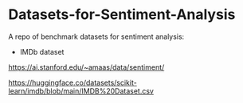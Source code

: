 # Datasets-for-Sentiment-Analysis

A repo of benchmark datasets for sentiment analysis: 

* IMDb dataset

https://ai.stanford.edu/~amaas/data/sentiment/

https://huggingface.co/datasets/scikit-learn/imdb/blob/main/IMDB%20Dataset.csv

